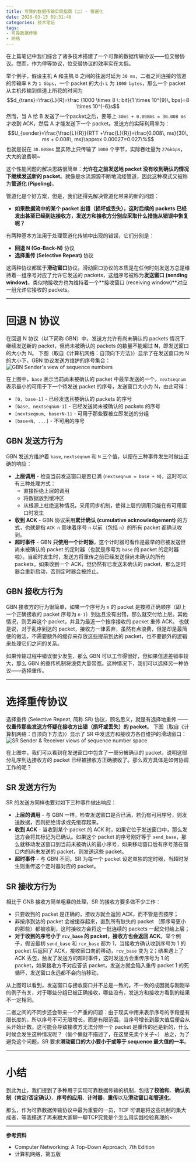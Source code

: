 ```yaml
---
title: 可靠的数据传输实现指南（二）- 管道化
date: 2020-03-15 09:31:40
categories: 技术笔记
tags: 
- 可靠数据传输
- 网络
---
```


在上篇笔记中我们综合了诸多技术搭建了一个可靠的数据传输协议——位交替协议。然而，作为停等协议，位交替协议的效率实在太低。

举个例子，假设主机 A 和主机 B 之间的往返时延为 `30 ms`，二者之间连接的信道的传输率 `R` 为 `1 Gbps`，一个 packet 的大小 `L` 为 `1000 bytes`，那么一个 packet 从主机传输到信道上所花的时间为
$$d_{trans}=\frac{L}{R}=\frac {1000 \times 8 \: bit}{1 \times 10^{9}\,  bps}=8 \times 10^{-6}s$$
然而，当 A 给 B 发送了一个packet之后，要等上 `30ms + 0.008ms = 30.008 ms` 才收到 ACK，然后 A 才能发送下一个 packet。发送方的实际利用率为：
$$U_{sender}=\frac{\frac{L}{R}}{RTT +\frac{L}{R}}=\frac{0.008\, ms}{30\, ms + 0.008\, ms}\approx 0.00027=0.027\%$$
也就是说在 `30.008ms` 里实际上只传输了 `1000` 个字节，实际吞吐量为 `276kbps`，大大的浪费啊~

这个性能问题的解决思路很简单：**允许在之前发送地 packet 没有收到确认的情况下继续发送新的 packet**。就像是水流源源不断地流经管道，因此这种模式又被称为**管道化 (Pipeling)**。
<!--more-->
管道化是个好方案，但是，我们还得先解决管道化带来的新的问题：
* **如果数据流中的某个 packet 出错（损坏或丢失），这时后续的 packets 已经发出甚至已经到达接收方，发送方和接收方分别应采取什么措施从错误中恢复呢？**

有两种基本方法用于处理管道化传输中出现的错误，它们分别是：
* **回退 N (Go-Back-N)** 协议
* **选择重传 (Selective Repeat)** 协议

这两种协议都属于**滑动窗口**协议。滑动窗口协议的本质是在任何时刻发送方总是维持着一组序号对应了允许它发送的 packets，这组序号被称为**发送窗口 (sending window)**。类似地接收方也为维持着一个**接收窗口 (receiving window)**对应一组允许它接收的 packets。

---
# 回退 N 协议
在回退 N 协议（以下简称 GBN）中，发送方允许有尚未确认的 packets 情况下继续发送新的 packet，但尚未被确认的 packets 的数量不能超过 **N**，即发送窗口的大小为 N。
下图（取自《计算机网络：自顶向下方法》）显示了在发送窗口为 N 的大小下，GBN 协议发送方维护的序号集合：
![GBN Sender's view of sequence numbers][1]

在上图中，`base` 表示当前尚未被确认的 packet 中最早发送的一个，`nextseqnum` 表示最小的可用于下一个待发送 packet 的序号，发送窗口大小为 N，由此可得：
* `[0, base-1]` - 已经发送且被确认的 packets 的序号
* `[base, nextseqnum-1]` - 已经发送尚未被确认的 packets 的序号
* `[nextseqnum, base+N-1]` - 可用于那些要被立即发送的分组
* `[base+N, ...]` - 不可用的序号

## GBN 发送方行为
GBN 发送方维护着 `base`, `nextseqnum` 和 `N` 三个值，以便在三种事件发生时做出正确的响应：
* **上层调用** - 检查当前发送窗口是否已满 (`nextseqnum = base + N`)，这时可以有三种处理方式：
    * 直接拒绝上层的调用
    * 将数据放到缓冲区
    * 从根源上杜绝这种情况，采用同步机制，使得上层的调用只能在有可用窗口时发生
* **收到 ACK** - GBN 协议采用**累计确认 (cumulative acknowledgement)** 的方式，也就是指 `ACK n` 意味着序号 `n` 以前（包括 `n`）的所有 packet 都确认收到。
* **超时事件** - GBN **只使用一个计时器**，这个计时器可看作是最早的已被发送但尚未被确认的 packet 的定时器（也就是序号为 `base` 的 packet 的定时器啦）。当超时发生时，发送方将重传之前已经发送但尚未确认的所有 packets。如果收到一个 ACK，但仍然有已发送未确认的 packet，那么定时器会重新启动，否则定时器会被终止。

## GBN 接收方行为
GBN 接收方的行为很简单，如果一个序号为 `n` 的 packet 是按照正确顺序（即上一个正确接收的 packet 序号为 `n-1`）到达且没有出错，那么就交付给上层。其他情况，则丢弃这个 packet，并且为最近一个按序接收的 packet 重传 ACK。
也就是说，对于乱序到达的 packet，接收方一律丢弃，虽然有点浪费，但是却是最简便的做法，不需要额外的缓存来存放这些提前到达的 packet，也不要额外的逻辑来处理它们之间的关系。

如果传输过程中错误很少发生，那么 GBN 可以工作得很好，但如果信道差错率较大，那么 GBN 的重传机制将浪费大量带宽。这种情况下，我们可以选择另一种协议——选择重传。

---
# 选择重传协议
选择重传 (Selective Repeat, 简称 SR) 协议，顾名思义，就是有选择地重传 —— **仅重传那些发送方怀疑在接收方出错（损坏或丢失）的 packet**。
下图（取自《计算机网络：自顶向下方法》）显示了 SR 中发送方和接收方各自维护的滑动窗口：
![SR Sender & Receiver views of sequence number space][2]

在上图中，我们可以看到在发送窗口中包含了一部分被确认的 packet，说明这部分乱序到达接收方的 packet 已经被接收方正确接收了。那么双方具体是如何协调工作的呢？

## SR 发送方行为
SR 的发送方同样也要对如下三种事件做出响应：
* **上层的调用** - 与 GBN 一样，检查发送窗口是否已满，若仍有可用序号，则发送数据，否则拒绝请求或先缓存起来。
* **收到 ACK** - 当收到某个 packet 的 ACK 时，如果它位于发送窗口中，那么发送方会将其标记为已确认。如果这个 packet 的序号刚好等于 `send_base`，那么就移动发送窗口到当前未被确认的最小序号，如果移动窗口后有序号落在窗口内的尚未发送的 packet，则发送这些 packet。
* **超时事件** - 与 GBN 不同，SR 为每一个 packet 设定单独的定时器，当超时发生则重传这个定时器对应的 packet。

## SR 接收方行为
相比于 GNB 接收方简单粗暴的处理，SR 的接收方要多做不少工作：
* 只要收到的 packet 是正确的，接收方就会返回 ACK，而不管是否按序；
* 非按序到达的 packet 会被缓存起来，直到所有缺失的 packet （即序号更小的那些）都被收到，这时接收方会将这一批连续的 packets 一起交付给上层；
* **对于收到的序号小于 `rcv_base` 的 packet，接收方也会返回 ACK**。举个例子，假设最初 `send_base` 和 `rcv_base` 都为 1，当接收方确认收到序号为 1 的 packet 后返回了 ACK，接收窗口向前移动，`rcv_base` 变为 2；结果遇上了 ACK 丢包，触发了发送方的超时事件，这时发送方会重传序号为 1 的 packet，如果接收方不对应答该 packet，发送方就会陷入重传 packet 1 的死循环，发送窗口永远都不会向前移动。

从上图可以看到，发送窗口与接收窗口并不总是一致的。不一致的成因就与刚刚举的例子有关，对于哪些分组已被正确接收，哪些没有，发送方和接收方看到的结果不一定相同。

二者之间的不同步还会带来一个严重的问题：由于现实中用来表示序号的字段是有限长度的，所以序号不可无限增长，而是有限范围。当序号增长到最大值后便会从头开始计数。这可能会导致接收方无法分辨一个 packet 是重传的还是新的，什么时候会发生这种情况呢？（偷个懒就不描述了，在这里先卖个关子~）
总之，为了避免这个问题，SR 要求**滑动窗口的大小要小于或等于 sequence 最大值的一半**。

---
# 小结
到此为止，我们提到了多种用于实现可靠数据传输的机制，包括了**校验和**、**确认机制（肯定/否定确认）**、**序号的应用**、**计时器**，**重传**以及**滑动窗口和管道化**。

那么，作为可靠数据传输协议中最为重要的一员，TCP 可谓是将这些机制的集大成者，等我摸透了再来跟大家聊一聊TCP究竟是个怎么用实践检验真理的~

---

**参考资料**
* Computer Networking: A Top-Down Approach, 7th Edition
* 计算机网络，第五版

[1]:/blog/uploads/images/gbn-sender.png
[2]:/blog/uploads/images/sr-sender-receiver.png